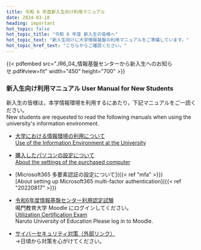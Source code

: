 ```yaml
---
title: 令和 6 年度新入生向け利用マニュアル 
date: 2024-03-18
heading: important
hot_topic: false 
hot_topic_title: "令和 6 年度 新入生の皆様へ" 
hot_topic_text: "新入生向けに大学情報基盤の利用マニュアルをご準備しています。"
hot_topic_href_text: "こちらからご確認ください。"
---
```


{{< pdfembed src="./R6_04_情報基盤センターから新入生へのお知らせ.pdf#view=fit" width="450" height="700" >}}

### 新入生向け利用マニュアル User Manual for New Students
新入生の皆様は，本学情報環境を利用するにあたり，下記マニュアルをご一読ください。  
New students are requested to read the following manuals when using the university's information environment.

- [大学における情報環境の利用について](大学における情報環境の利用について.pdf)  
  [Use of the Information Environment at the University](InformationenvironmentatUniversity.pdf)

- [購入したパソコンの設定について](購入したパソコンの設定について(R5.10～).pdf)  
  [About the settings of the purchased computer](SettingofanewlypurchasedPC.pdf)  

- [Microsoft365 多要素認証の設定について]({{< ref "mfa" >}})  
  [About setting up Microsoft365 multi-factor authentication]({{< ref "20220817" >}}) 

- [令和6年度情報基盤センター利用認定試験](https://lms.naruto-u.ac.jp/course/view.php?id=29)   
鳴門教育大学 Moodle にログインしてください。  
[Utilization Certification Exam](https://lms.naruto-u.ac.jp/course/view.php?id=29)  
Naruto University of Education Please log in to Moodle.  

- [サイバーセキュリティ対策（外部リンク）](https://security-portal.nisc.go.jp/cybersecuritymonth/2024/)  
→日頃から対策を心がけてください。
